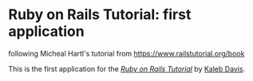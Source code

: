 # Ruby on Rails Tutorial: first application
following Micheal Hartl's tutorial from https://www.railstutorial.org/book

This is the first application for the
[*Ruby on Rails Tutorial*](https://railstutorial.org/)
by [Kaleb Davis](http://github.com/kalebdavis).
